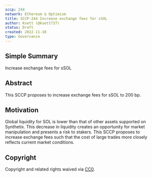 ```yaml
---
sccp: 244
network: Ethereum & Optimism
title: SCCP-244 Increase exchange fees for sSOL
author: Ksett (@ksett737)
status: Draft
created: 2022-11-10
type: Governance
---
```


<!--You can leave these HTML comments in your merged SCCP and delete the visible duplicate text guides, they will not appear and may be helpful to refer to if you edit it again. This is the suggested template for new SCCPs. Note that an SCCP number will be assigned by an editor. When opening a pull request to submit your SCCP, please use an abbreviated title in the filename, `sccp-draft_title_abbrev.md`. The title should be 44 characters or less.-->

## Simple Summary

<!--"If you can't explain it simply, you don't understand it well enough." Provide a simplified and layman-accessible explanation of the SCCP.-->

Increase exchange fees for sSOL

## Abstract

<!--A short (~200 word) description of the variable change proposed.-->

This SCCP proposes to increase exchange fees for sSOL to 200 bp.

## Motivation

<!--The motivation is critical for SCCPs that want to update variables within Synthetix. It should clearly explain why the existing variable is not incentive aligned. SCCP submissions without sufficient motivation may be rejected outright.-->

Global liquidity for SOL is lower than that of other assets supported on Synthetix. This decrease in liquidity creates an opportunity for market manipulation and presents a risk to stakers. This SCCP proposes to increase exchange fees such that the cost of large trades more closely reflects current market conditions.

## Copyright

Copyright and related rights waived via [CC0](https://creativecommons.org/publicdomain/zero/1.0/).
